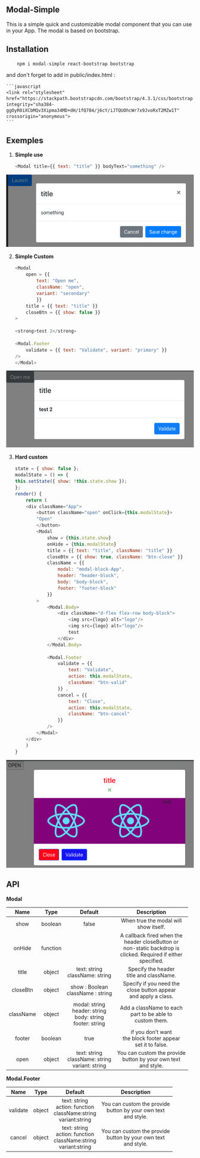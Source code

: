 ## Modal-Simple

This is a simple quick and customizable modal component that you can use in your App.
The modal is based on bootstrap. 

## Installation
```
    npm i modal-simple react-bootstrap bootstrap
```
and don't forget to add in public/index.html :

    ```javascript
    <link rel="stylesheet" href="https://stackpath.bootstrapcdn.com/bootstrap/4.3.1/css/bootstrap.min.css" integrity="sha384-ggOyR0iXCbMQv3Xipma34MD+dH/1fQ784/j6cY/iJTQUOhcWr7x9JvoRxT2MZw1T" crossorigin="anonymous">
    ```
## Exemples

1.  **Simple use**


    ```javascript
    <Modal title={{ text: "title" }} bodyText="something" />
    ```

![exempl-1](https://raw.githubusercontent.com/veensy/Modal-Simple/master/public/images/modal-1.png)

2.  **Simple Custom**

    ```javascript
    <Modal
        open = {{
            text: "Open me",
            className: "open",
            variant: "secondary"
            }}
        title = {{ text: "title" }}
        closeBtn = {{ show: false }}
    >

    <strong>test 2</strong>

    <Modal.Footer
        validate = {{ text: "Validate", variant: "primary" }}
    />
    </Modal>
    ```

![exemple-2](https://raw.githubusercontent.com/veensy/Modal-Simple/master/public/images/modal-2.png)

3.  **Hard custom**

    ```javascript
    state = { show: false };
    modalState = () => {
    this.setState({ show: !this.state.show });
    };
    render() {
        return (
        <div className="App">
            <button className="open" onClick={this.modalState}>
            "Open"
            </button>
            <Modal
                show = {this.state.show}
                onHide = {this.modalState}
                title = {{ text: "title", className: "title" }}
                closeBtn = {{ show: true, className: "btn-close" }}
                className = {{
                    modal: "modal-block-App",
                    header: "header-block",
                    body: "body-block",  
                    footer: "footer-block"
                }}
            >
                <Modal.Body>
                    <div className="d-flex flex-row body-block">
                        <img src={logo} alt="logo"/>  
                        <img src={logo} alt="logo"/>
                        test
                    </div>
                </Modal.Body>

                <Modal.Footer
                    validate = {{
                        text: "Validate",  
                        action: this.modalState,
                        className: "btn-valid"
                    }} ,
                    cancel = {{
                        text: "Close",
                        action: this.modalState,  
                        className: "btn-cancel"
                    }}
                />
            </Modal>
        </div>
        )
    }


    ```

![exemple-3](https://raw.githubusercontent.com/veensy/Modal-Simple/master/public/images/modal-3.png)

## API

 **Modal**

| Name           | Type         | Default  | Description                  |
|:-------------:|:-------------:|:--------:|:----------------------------:|
| show          | boolean       | false    | When true the modal will<br>show itself. |
| onHide        | function      |          | A callback fired when the<br>header closeButton or <br>non-static backdrop is <br>clicked. Required if either<br> specified.   |
| title         | object        | text: string <br>className: string | Specify the header<br> title and className.|
| closeBtn | object | show : Boolean <br>className : string | Specify if you need the <br> close button appear <br>and apply a class. |
| className | object | modal: string<br>header: string<br>body: string<br>footer: string<br>|Add a className to each<br> part to be able to <br>custom them.|
| footer | boolean | true | if you don't want<br> the block footer appear<br> set it to false.|
| open | object | text: string <br>className: string<br>variant: string | You can custom the provide<br> button by your own text<br> and style. |

 **Modal.Footer**

| Name          | Type          | Default  | Description                  |
|:-------------:|:-------------:|:--------:|:----------------------------: |
| validate| object|text: string<br> action: function<br>className:string<br>variant:string|You can custom the provide<br> button by your own text<br> and style.|
|cancel|object|text: string<br> action: function<br>className:string<br>variant:string|You can custom the provide<br> button by your own text<br> and style.|
